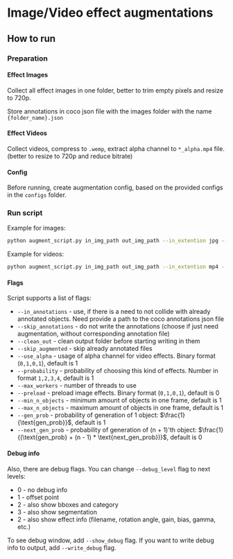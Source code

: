 # Image/Video effect augmentations

## How to run

### Preparation

#### Effect Images
Collect all effect images in one folder, better to trim empty pixels and resize to 720p.

Store annotations in coco json file with the images folder with the name `{folder_name}.json`

#### Effect Videos
Collect videos, compress to `.wemp`, extract alpha channel to `*_alpha.mp4` file. (better to resize to 720p and reduce bitrate)

#### Config
Before running, create augmentation config, based on the provided configs in the `configs` folder.

### Run script
Example for images:
```bash
python augment_script.py in_img_path out_img_path --in_extention jpg --use_alpha 0,1 --probability 20,1 --e_config animals cars --e_paths e_path_1 e_path_2
```

Example for videos:
```bash
python augment_script.py in_img_path out_img_path --in_extention mp4 --use_alpha 0 --e_config fire_smoke --e_paths e_path_1
```

#### Flags
Script supports a list of flags:
* `--in_annotations` - use, if there is a need to not collide with already annotated objects. Need provide a path to the coco annotations json file
* `--skip_annotations` - do not write the annotations (choose if just need augmentation, without corresponding annotation file)
* `--clean_out` - clean output folder before starting writing in them
* `--skip_augmented` - skip already annotated files
* `--use_alpha` - usage of alpha channel for video effects. Binary format (`0,1,0,1`), default is 1
* `--probability` - probability of choosing this kind of effects. Number in format `1,2,3,4`, default is 1
* `--max_workers` - number of threads to use
* `--preload` - preload image effects. Binary format (`0,1,0,1`), default is 0
* `--min_n_objects` - minimum amount of objects in one frame, default is 1
* `--max_n_objects` - maximum amount of objects in one frame, default is 1
* `--gen_prob` - probability of generation of 1 object: $\frac{1}{\text{gen_prob}}$, default is 1
* `--next_gen_prob` - probability of generation of (n + 1)'th object: $\frac{1}{(\text{gen_prob} + (n - 1) * \text{next_gen_prob})}$, default is 0

#### Debug info
Also, there are debug flags. You can change `--debug_level` flag to next levels:
* 0 - no debug info
* 1 - offset point
* 2 - also show bboxes and category
* 3 - also show segmentation
* 2 - also show effect info (filename, rotation angle, gain, bias, gamma, etc.)

To see debug window, add `--show_debug` flag.
If you want to write debug info to output, add `--write_debug` flag.